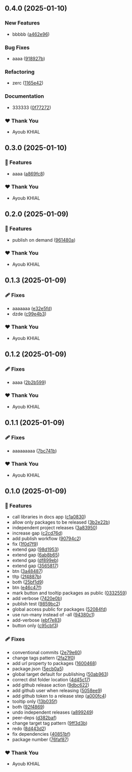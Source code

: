 ## 0.4.0 (2025-01-10)

### New Features

- bbbbb ([a462e96](https://github.com/ayoubkhial/nx-releases/commit/a462e96))

### Bug Fixes

- aaaa ([918927b](https://github.com/ayoubkhial/nx-releases/commit/918927b))

### Refactoring

- zerc ([1165e42](https://github.com/ayoubkhial/nx-releases/commit/1165e42))

### Documentation

- 333333 ([0f77272](https://github.com/ayoubkhial/nx-releases/commit/0f77272))

### ❤️ Thank You

- Ayoub KHIAL

## 0.3.0 (2025-01-10)

### 🚀 Features

- aaaa ([a869fc8](https://github.com/ayoubkhial/nx-releases/commit/a869fc8))

### ❤️ Thank You

- Ayoub KHIAL

## 0.2.0 (2025-01-09)

### 🚀 Features

- publish on demand ([961480a](https://github.com/ayoubkhial/nx-releases/commit/961480a))

### ❤️ Thank You

- Ayoub KHIAL

## 0.1.3 (2025-01-09)

### 🩹 Fixes

- aaaaaaa ([e32e5fd](https://github.com/ayoubkhial/nx-releases/commit/e32e5fd))
- dzde ([c99e4b3](https://github.com/ayoubkhial/nx-releases/commit/c99e4b3))

### ❤️ Thank You

- Ayoub KHIAL

## 0.1.2 (2025-01-09)

### 🩹 Fixes

- aaaa ([2b2b599](https://github.com/ayoubkhial/nx-releases/commit/2b2b599))

### ❤️ Thank You

- Ayoub KHIAL

## 0.1.1 (2025-01-09)

### 🩹 Fixes

- aaaaaaaaa ([7bc741b](https://github.com/ayoubkhial/nx-releases/commit/7bc741b))

### ❤️ Thank You

- Ayoub KHIAL

## 0.1.0 (2025-01-09)

### 🚀 Features

- call libraries in docs app ([c1a0830](https://github.com/ayoubkhial/nx-releases/commit/c1a0830))
- allow only packages to be released ([3b2e22b](https://github.com/ayoubkhial/nx-releases/commit/3b2e22b))
- independent project releases ([3a83950](https://github.com/ayoubkhial/nx-releases/commit/3a83950))
- increase gap ([c2cd76d](https://github.com/ayoubkhial/nx-releases/commit/c2cd76d))
- add publish workflow ([90794c2](https://github.com/ayoubkhial/nx-releases/commit/90794c2))
- fix ([1f0d7f9](https://github.com/ayoubkhial/nx-releases/commit/1f0d7f9))
- extend gap ([98d1953](https://github.com/ayoubkhial/nx-releases/commit/98d1953))
- extend gap ([6ab8b65](https://github.com/ayoubkhial/nx-releases/commit/6ab8b65))
- extend gap ([df899eb](https://github.com/ayoubkhial/nx-releases/commit/df899eb))
- extend gap ([3565817](https://github.com/ayoubkhial/nx-releases/commit/3565817))
- btn ([3a48487](https://github.com/ayoubkhial/nx-releases/commit/3a48487))
- tltp ([2f4887b](https://github.com/ayoubkhial/nx-releases/commit/2f4887b))
- both ([25bf1d9](https://github.com/ayoubkhial/nx-releases/commit/25bf1d9))
- btn ([e46c47f](https://github.com/ayoubkhial/nx-releases/commit/e46c47f))
- mark button and tooltip packages as public ([0332559](https://github.com/ayoubkhial/nx-releases/commit/0332559))
- add verbose ([7420e0b](https://github.com/ayoubkhial/nx-releases/commit/7420e0b))
- publish test ([9859bc2](https://github.com/ayoubkhial/nx-releases/commit/9859bc2))
- global access public for packages ([52084fd](https://github.com/ayoubkhial/nx-releases/commit/52084fd))
- use run-many instead of -all ([94380c1](https://github.com/ayoubkhial/nx-releases/commit/94380c1))
- add-verbose ([ebf7e83](https://github.com/ayoubkhial/nx-releases/commit/ebf7e83))
- button only ([c95cbf3](https://github.com/ayoubkhial/nx-releases/commit/c95cbf3))

### 🩹 Fixes

- conventional commits ([2e79e60](https://github.com/ayoubkhial/nx-releases/commit/2e79e60))
- change tags pattern ([2fa21f0](https://github.com/ayoubkhial/nx-releases/commit/2fa21f0))
- add url property to packages ([1600468](https://github.com/ayoubkhial/nx-releases/commit/1600468))
- package.json ([5ecb0a5](https://github.com/ayoubkhial/nx-releases/commit/5ecb0a5))
- global target default for publishing ([50ab963](https://github.com/ayoubkhial/nx-releases/commit/50ab963))
- correct dist folder location ([4d45c17](https://github.com/ayoubkhial/nx-releases/commit/4d45c17))
- add github release action ([9dbc622](https://github.com/ayoubkhial/nx-releases/commit/9dbc622))
- add github user when releasing ([5058ee9](https://github.com/ayoubkhial/nx-releases/commit/5058ee9))
- add github token to a release step ([a000fc4](https://github.com/ayoubkhial/nx-releases/commit/a000fc4))
- tooltip only ([13b035f](https://github.com/ayoubkhial/nx-releases/commit/13b035f))
- both ([92f4869](https://github.com/ayoubkhial/nx-releases/commit/92f4869))
- undo independent releases ([a899249](https://github.com/ayoubkhial/nx-releases/commit/a899249))
- peer-deps ([d382baf](https://github.com/ayoubkhial/nx-releases/commit/d382baf))
- change target tag pattern ([9ff3d3b](https://github.com/ayoubkhial/nx-releases/commit/9ff3d3b))
- redo ([8d443d2](https://github.com/ayoubkhial/nx-releases/commit/8d443d2))
- fix dependencies ([40851bf](https://github.com/ayoubkhial/nx-releases/commit/40851bf))
- package number ([76faf87](https://github.com/ayoubkhial/nx-releases/commit/76faf87))

### ❤️ Thank You

- Ayoub KHIAL